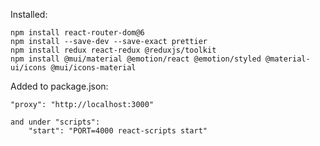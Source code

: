 Installed:

    npm install react-router-dom@6
    npm install --save-dev --save-exact prettier
    npm install redux react-redux @reduxjs/toolkit
    npm install @mui/material @emotion/react @emotion/styled @material-ui/icons @mui/icons-material

Added to package.json:
    
    "proxy": "http://localhost:3000"
    
    and under "scripts": 
        "start": "PORT=4000 react-scripts start"